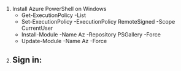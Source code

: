 1. Install Azure PowerShell on Windows
   - Get-ExecutionPolicy -List
   - Set-ExecutionPolicy -ExecutionPolicy RemoteSigned -Scope CurrentUser
   - Install-Module -Name Az -Repository PSGallery -Force
   - Update-Module -Name Az -Force
2. Sign in:
    - 